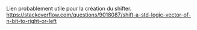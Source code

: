 Lien probablement utile pour la création du shifter.
https://stackoverflow.com/questions/9018087/shift-a-std-logic-vector-of-n-bit-to-right-or-left
